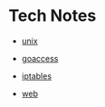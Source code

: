 # Tech Notes

* [unix](/tech/unix/)
* [goaccess](/tech/goaccess/)
* [iptables](/tech/iptables/)

* [web](/tech/web/)
